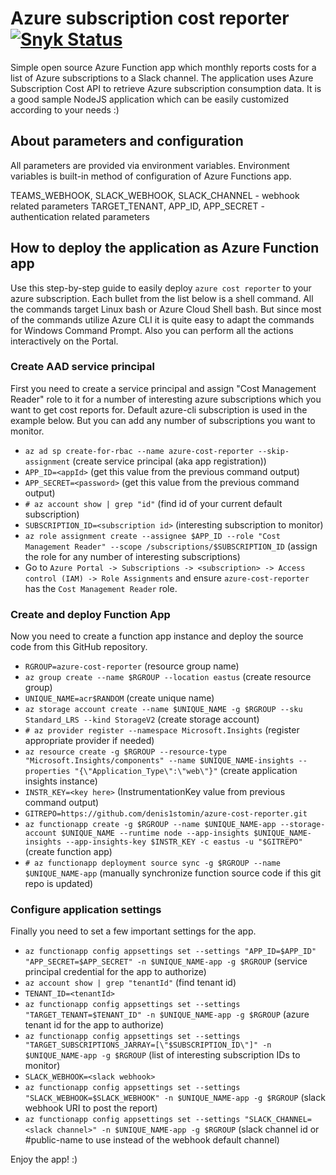 # Azure subscription cost reporter [![Snyk Status](https://snyk.io/test/github/denis1stomin/azure-cost-reporter/badge.svg?targetFile=package.json)](https://snyk.io/test/github/denis1stomin/azure-cost-reporter?targetFile=package.json)

Simple open source Azure Function app which monthly reports costs for a list of Azure subscriptions to a Slack channel. The application uses Azure Subscription Cost API to retrieve Azure subscription consumption data. It is a good sample NodeJS application which can be easily customized according to your needs :)

## About parameters and configuration

All parameters are provided via environment variables.
Environment variables is built-in method of configuration of Azure Functions app.

TEAMS_WEBHOOK, SLACK_WEBHOOK, SLACK_CHANNEL - webhook related parameters
TARGET_TENANT, APP_ID, APP_SECRET - authentication related parameters

## How to deploy the application as Azure Function app

Use this step-by-step guide to easily deploy `azure cost reporter` to your azure subscription. Each bullet from the list below is a shell command. All the commands target Linux bash or Azure Cloud Shell bash. But since most of the commands utilize Azure CLI it is quite easy to adapt the commands for Windows Command Prompt. Also you can perform all the actions interactively on the Portal.

### Create AAD service principal

First you need to create a service principal and assign "Cost Management Reader" role to it for a number of interesting azure subscriptions which you want to get cost reports for. Default azure-cli subscription is used in the example below. But you can add any number of subscriptions you want to monitor.

* `az ad sp create-for-rbac --name azure-cost-reporter --skip-assignment` (create service principal (aka app registration))
* `APP_ID=<appId>` (get this value from the previous command output)
* `APP_SECRET=<password>` (get this value from the previous command output)
* `# az account show | grep "id"` (find id of your current default subscription)
* `SUBSCRIPTION_ID=<subscription id>` (interesting subscription to monitor)
* `az role assignment create --assignee $APP_ID --role "Cost Management Reader" --scope /subscriptions/$SUBSCRIPTION_ID` (assign the role for any number of interesting subscriptions)
* Go to `Azure Portal -> Subscriptions -> <subscription> -> Access control (IAM) -> Role Assignments` and ensure `azure-cost-reporter` has the `Cost Management Reader` role.

### Create and deploy Function App

Now you need to create a function app instance and deploy the source code from this GitHub repository.

* `RGROUP=azure-cost-reporter` (resource group name)
* `az group create --name $RGROUP --location eastus` (create resource group)
* `UNIQUE_NAME=acr$RANDOM` (create unique name)
* `az storage account create --name $UNIQUE_NAME -g $RGROUP --sku Standard_LRS --kind StorageV2` (create storage account)
* `# az provider register --namespace Microsoft.Insights` (register appropriate provider if needed)
* `az resource create -g $RGROUP --resource-type "Microsoft.Insights/components" --name $UNIQUE_NAME-insights --properties "{\"Application_Type\":\"web\"}"` (create application insights instance)
* `INSTR_KEY=<key here>` (InstrumentationKey value from previous command output)
* `GITREPO=https://github.com/denis1stomin/azure-cost-reporter.git`
* `az functionapp create -g $RGROUP --name $UNIQUE_NAME-app --storage-account $UNIQUE_NAME --runtime node --app-insights $UNIQUE_NAME-insights --app-insights-key $INSTR_KEY -c eastus -u "$GITREPO"` (create function app)
* `# az functionapp deployment source sync -g $RGROUP --name $UNIQUE_NAME-app` (manually synchronize function source code if this git repo is updated)

### Configure application settings

Finally you need to set a few important settings for the app.
* `az functionapp config appsettings set --settings "APP_ID=$APP_ID" "APP_SECRET=$APP_SECRET" -n $UNIQUE_NAME-app -g $RGROUP` (service principal credential for the app to authorize)
* `az account show | grep "tenantId"` (find tenant id)
* `TENANT_ID=<tenantId>`
* `az functionapp config appsettings set --settings "TARGET_TENANT=$TENANT_ID" -n $UNIQUE_NAME-app -g $RGROUP` (azure tenant id for the app to authorize)
* `az functionapp config appsettings set --settings "TARGET_SUBSCRIPTIONS_JARRAY=[\"$SUBSCRIPTION_ID\"]" -n $UNIQUE_NAME-app -g $RGROUP` (list of interesting subscription IDs to monitor)
* `SLACK_WEBHOOK=<slack webhook>`
* `az functionapp config appsettings set --settings "SLACK_WEBHOOK=$SLACK_WEBHOOK" -n $UNIQUE_NAME-app -g $RGROUP` (slack webhook URI to post the report)
* `az functionapp config appsettings set --settings "SLACK_CHANNEL=<slack channel>" -n $UNIQUE_NAME-app -g $RGROUP` (slack channel id or #public-name to use instead of the webhook default channel)

Enjoy the app! :)
